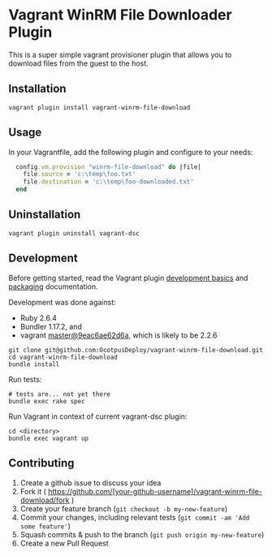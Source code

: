 # Vagrant WinRM File Downloader Plugin

This is a super simple vagrant provisioner plugin that allows you to download files from the guest to the host.

## Installation

```vagrant plugin install vagrant-winrm-file-download```

## Usage

In your Vagrantfile, add the following plugin and configure to your needs:

```ruby
  config.vm.provision "winrm-file-download" do |file|
    file.source = 'c:\temp\foo.txt'
    file.destination = 'c:\temp\foo-downloaded.txt'
  end
```

## Uninstallation

```vagrant plugin uninstall vagrant-dsc```

## Development

Before getting started, read the Vagrant plugin [development basics](https://docs.vagrantup.com/v2/plugins/development-basics.html) and [packaging](https://docs.vagrantup.com/v2/plugins/packaging.html) documentation.

Development was done against:
* Ruby 2.6.4
* Bundler 1.17.2, and 
* vagrant [master@9eac6ae62d6a](https://github.com/hashicorp/vagrant/commit/9eac6ae62d6ad7acdd173fabe558ba75156245b6), which is likely to be 2.2.6

```
git clone git@github.com:OcotpusDeploy/vagrant-winrm-file-download.git
cd vagrant-winrm-file-download
bundle install
```

Run tests:
```
# tests are... not yet there
bundle exec rake spec
```

Run Vagrant in context of current vagrant-dsc plugin:
```
cd <directory>
bundle exec vagrant up
```

## Contributing

1. Create a github issue to discuss your idea
1. Fork it ( https://github.com/[your-github-username]/vagrant-winrm-file-download/fork )
1. Create your feature branch (`git checkout -b my-new-feature`)
1. Commit your changes, including relevant tests (`git commit -am 'Add some feature'`)
1. Squash commits & push to the branch (`git push origin my-new-feature`)
1. Create a new Pull Request
